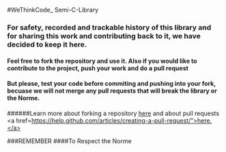 #WeThinkCode_ Semi-C-Library
###  For safety, recorded and trackable history of this library and for sharing this work and contributing back to it, we have decided to keep it here.
####   Feel free to fork the repository and use it. Also if you would like to contribute to the project, push your work and do a pull request
####    But please, test your code before commiting and pushing into your fork, becuase we will not merge any pull requests that will break the library or the Norme.
######Learn more about forking a repository <a href="https://help.github.com/articles/fork-a-repo/">here</a> and about pull requests <a href=https://help.github.com/articles/creating-a-pull-request/">here.</a>

###REMEMBER
####To Respect the Norme

